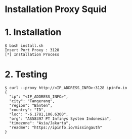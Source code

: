 # Installation Proxy Squid
# 1. Installation
```
$ bash install.sh
Insert Port Proxy : 3128
[*] Installation Process
```
# 2. Testing
```
$ curl --proxy http://<IP_ADDRESS_INFO>:3128 ipinfo.io
{
  "ip": "<IP_ADDRESS_INFO>",
  "city": "Tangerang",
  "region": "Banten",
  "country": "ID",
  "loc": "-6.1781,106.6300",
  "org": "AS58397 PT Infinys System Indonesia",
  "timezone": "Asia/Jakarta",
  "readme": "https://ipinfo.io/missingauth"
}
```
